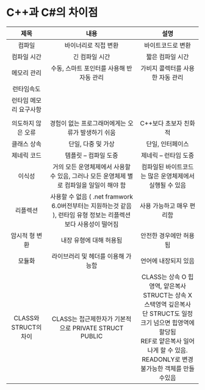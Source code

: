 C++과 C#의 차이점
=================

|제목|내용|설명|
|:---: |:---:|:---:|
| 컴파일 | 바이너리로 직접 변환 | 바이트코드로 변환 |
| 컴파일 시간 | 긴 컴파일 시간 | 짧은 컴파일 시간 |
| 메모리 관리 | 수동, 스마트 포인터를 사용해 반자동 관리 | 가비지 콜렉터를 사용한 자동 관리 |
| 런타임속도 |
| 런타임 메모리 요구사항 |  |  |
|  |  |  |
| 의도하지 않은 오류	| 경험이 없는 프로그래머에게는 오류가 발생하기 쉬움	| C++보다 초보자 친화적 | 
| 클래스 상속	| 단일, 다중 및 가상 | 단일, 인터페이스 | 
| 제네릭 코드	| 템플릿 – 컴파일 도중	| 제네릭 – 런타임 도중 | 
| 이식성 | 거의 모든 운영체제에서 사용할 수 있음, 그러나 모든 운영체제 별로 컴파일을 일일이 해야 함	| 컴파일된 바이트코드는 많은 운영체제에서 실행될 수 있음 | 
| 리플렉션	| 사용할 수 없음 ( .net framwork 6.0버전부터는 지원하는것 같음 ), 런타임 유형 정보는 리플렉션 보다 사용성이 떨어짐	| 사용 가능하고 매우 편리함 | 
| 암시적 형 변환	| 내장 유형에 대해 허용됨	| 안전한 경우에만 허용됨 | 
| 모듈화	| 라이브러리 및 헤더를 이용해 가능함 | 언어에 내장되지 있음 | 
| CLASS와 STRUCT의 차이	| CLASS는 접근제한자가 기본적으로 PRIVATE STRUCT PUBLIC | CLASS는 상속 O 힙영역, 얕은복사 <br> STRUCT는 상속 X 스택영역 깊은복사<br> 단 STRUCT도 일정크기 넘으면 힙영역에 할당됨 <br> REF로 얕은복사 일어나게 할 수 있음. <br> READONLY로 변경 불가능한 객체를 만들수있음 |


